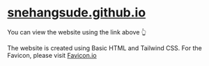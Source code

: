 # [snehangsude.github.io](https://snehangsude.github.io/)
You can view the website using the link above 👆

The website is created using Basic HTML and Tailwind CSS.
For the Favicon, please visit [Favicon.io](www.favicon.io)

